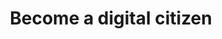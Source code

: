 ---
title: Become a digital citizen
ingress: Create your personal digital identity and use digital services from the public sector.

#SEO
description: Create your personal digital identity and use digital services from the public sector.

banner:
    image:
        src: /illustrations/illustration-03.png
        alt: Illustration of a seated character with a phone in his hand
---